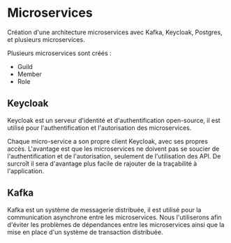 # Microservices
Création d'une architecture microservices avec Kafka, Keycloak, Postgres, et plusieurs microservices.

Plusieurs microservices sont créés :
- Guild
- Member
- Role

## Keycloak
Keycloak est un serveur d'identité et d'authentification open-source, il est utilisé pour l'authentification et l'autorisation des microservices.

Chaque micro-service a son propre client Keycloak, avec ses propres accès. L'avantage est que les microservices ne doivent pas se soucier de l'authentification et de l'autorisation, seulement de l'utilisation des API. De surcroît il sera d'avantage plus facile de rajouter de la traçabilité à l'application.

## Kafka
Kafka est un système de messagerie distribuée, il est utilisé pour la communication asynchrone entre les microservices. Nous l'utiliserons afin d'éviter les problèmes de dépendances entre les microservices ainsi que la mise en place d'un système de transaction distribuée.

